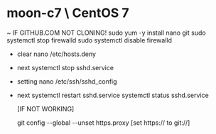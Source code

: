# moon-c7 \ CentOS 7

~ IF GITHUB.COM NOT CLONING!
  sudo yum -y install nano git
  sudo systemctl stop firewalld
  sudo systemctl disable firewalld
  
- clear
  nano /etc/hosts.deny
  
- next
  systemctl stop sshd.service
  
- setting
  nano /etc/ssh/sshd_config
  
- next
  systemctl restart sshd.service
  systemctl status sshd.service
  
  [IF NOT WORKING]
  
   git config --global --unset https.proxy
   [set https:// to git://]

